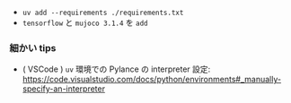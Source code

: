 - `uv add --requirements ./requirements.txt`
- `tensorflow` と `mujoco 3.1.4` を `add`

### 細かい tips

- ( VSCode ) `uv` 環境での Pylance の interpreter 設定: https://code.visualstudio.com/docs/python/environments#_manually-specify-an-interpreter
